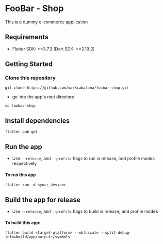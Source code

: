 # FooBar - Shop

This is a dummy e-commerce application

## Requirements
- Flutter SDK:  >=3.7.3 (Dart SDK: >=2.19.2) 

## Getting Started

### Clone this repository
```
git clone https://github.com/markcabalona/foobar-shop.git
```
- go into the app's root directory
```
cd foobar-shop
```
## Install dependencies
```
flutter pub get
```
## Run the app
- Use `--release`, and `--profile` flags to run in release, and profile modes respectively
#### To run this app
```
flutter run -d <your_device>
```

## Build the app for release
- Use `--release`, and `--profile` flags to build in release, and profile modes
#### To build this app:
```
flutter build <target-platform> --obfuscate --split-debug-info=build/app/outputs/symbols
```